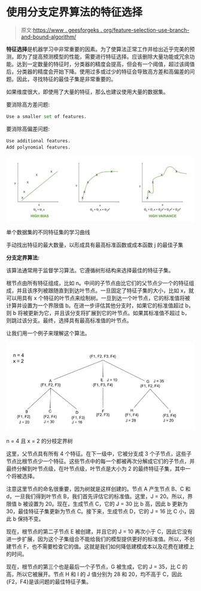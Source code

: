 # 使用分支定界算法的特征选择

> 原文:[https://www . geesforgeks . org/feature-selection-use-branch-and-bound-algorithm/](https://www.geeksforgeeks.org/feature-selection-using-branch-and-bound-algorithm/)

**特征选择**是机器学习中非常重要的因素。为了使算法正常工作并给出近乎完美的预测，即为了提高预测模型的性能，需要进行特征选择。应该删除大量功能或冗余功能。达到一定数量的特征时，分类器的精度会提高，但会有一个阈值，超过该阈值后，分类器的精度会开始下降。使用过多或过少的特征会导致高方差和高偏差的问题。因此，寻找特征的最佳子集是非常重要的。

如果维度很大，即使用了大量的特征，那么也建议使用大量的数据集。

要消除高方差问题:

```py
Use a smaller set of features.

```

要消除高偏差问题:

```py
Use additional features.
Add polynomial features.

```

![](img/0ffc5952b50532e07f70933f45de8257.png)

单个数据集的不同特征集的学习曲线

手动找出特征的最大数量，以形成具有最高标准函数或成本函数 j 的最佳子集

**分支定界算法:**

该算法通常用于监督学习算法。它遵循树形结构来选择最佳的特征子集。

根节点由所有特征组成，比如 n。中间的子节点由比它们的父节点少一个的特征组成，并且该序列被跟随直到到达叶节点。一旦固定了特征子集的大小，比如 x，就可以用具有 x 个特征的叶节点来绘制树。一旦到达一个叶节点，它的标准值将被计算并设置为一个界限值 b。在进一步评估其他分支时，如果它的标准值超过 b，则 b 将被更新为它，并且该分支将扩展到它的叶节点。如果其标准值不超过 b，则跳过该分支。最终，选择具有最高标准值的叶节点。

让我们用一个例子来理解这个算法。

![](img/828965df5b5742886d15dca81c84a67a.png)

n = 4 且 x = 2 的分枝定界树

这里，父节点具有所有 4 个特征。在下一级中，它被分支成 3 个子节点，这些子节点比根节点少一个特征。这些节点中的每一个都被再次分解成它们的子节点，并最终分解到叶节点级，在叶节点级，叶节点是大小为 2 的最终特征子集，其中一个将被选择。

注意这里节点的命名很重要，因为树就是这样创建的。节点 A 产生节点 B、C 和 d，一旦我们得到叶节点 B，我们首先评估它的标准值。这里，J = 20。所以，界限值 b 被设置为 20。现在，生成节点 C，它的 J = 30 比 b 高，因此 b 更新为 30，最佳特征子集更新为节点 C。接下来，生成节点 D，它的 J = 16 比 C 小，因此 b 保持不变。

现在，根节点的第二子节点 E 被创建，并且它的 J = 10 再次小于 C，因此它没有进一步扩展，因为这个子集组合不能给我们的模型提供更好的标准值。所以，不创建节点 F，也不需要检查它的值。这就是我们如何降低建模成本以及花费在建模上的时间。

现在，根节点的第三个也是最后一个子节点，G 被生成，它的 J = 35，比 C 的高，所以它被展开。节点 H 和 I 的 J 值分别为 28 和 20，均不高于 C，因此{F2，F4}是该问题的最佳特征子集。